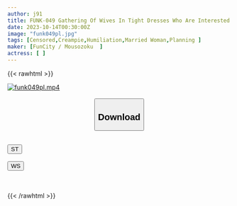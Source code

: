 ```yaml
---
author: j91
title: FUNK-049 Gathering Of Wives In Tight Dresses Who Are Interested In Sex And Spending Money. If You Try An Extreme Mission To Earn Pocket Money By Taking A Walk While Wearing A Remote Bike..
date: 2023-10-14T00:30:00Z
image: "funk049pl.jpg"
tags: [Censored,Creampie,Humiliation,Married Woman,Planning	]
maker: [FunCity / Mousozoku  ]
actress: [ ]
---
```



{{< rawhtml >}}

<div class="video" data-videoid="Mj7AgYDZoAUmVyk">
    <a href="javascript:;">
        <img src="https://my.j91.asia/posts/funk049pl/funk049pl.jpg" width="WIDTH" height="HEIGHT" alt="funk049pl.mp4" loading="lazy">
    </a>
</div>

<script type="text/javascript" src="https://j91.asia/asset/on-demand-st.js"></script>

<br>
  <link rel="stylesheet" href="https://j91.asia/asset/bs5.css">
  
  <center>
  <button class="btn btn-primary" type="button" data-bs-toggle="collapse" data-bs-target=".multi-collapse" aria-expanded="false" aria-controls="multiCollapseExample1 multiCollapseExample2"><h2>Download</h2></button></center>
</p>
<div class="row">
  <div class="col">
    <div class="collapse multi-collapse" id="multiCollapseExample1">
      <div class="card card-body">
	      	      <br>
<div class="buttons">  
<a href="https://streamtape.to/v/Mj7AgYDZoAUmVyk"><button class="btn-hover color-3"><i class="fa fa-download"></i> ST</button></a></div>
    </div>
  </div>
</div>
  <div class="col">
    <div class="collapse multi-collapse" id="multiCollapseExample2">
      <div class="card card-body">
	      <br>
<div class="buttons">
    <a href="https://wolfstream.tv/oj0wzierapw7"><button class="btn-hover color-9"><i class="fa fa-download"></i> WS</button></a></div>
<br><br>
      </div>
    </div>
  </div>
</div>

{{< /rawhtml >}}